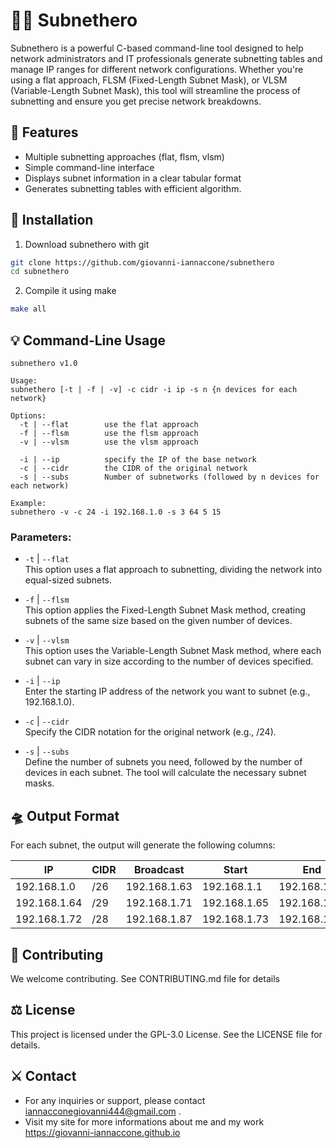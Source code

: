 # 🦸‍♂️ Subnethero

Subnethero is a powerful C-based command-line tool designed to help network administrators and IT professionals generate subnetting tables and manage IP ranges for different network configurations. Whether you're using a flat approach, FLSM (Fixed-Length Subnet Mask), or VLSM (Variable-Length Subnet Mask), this tool will streamline the process of subnetting and ensure you get precise network breakdowns.

## 🧮 Features
- Multiple subnetting approaches (flat, flsm, vlsm)
- Simple command-line interface
- Displays subnet information in a clear tabular format
- Generates subnetting tables with efficient algorithm.

## 📡 Installation
1. Download subnethero with git
```sh
git clone https://github.com/giovanni-iannaccone/subnethero
cd subnethero
```

2. Compile it using make
```sh
make all
```

## 💡 Command-Line Usage

```
subnethero v1.0

Usage:
subnethero [-t | -f | -v] -c cidr -i ip -s n {n devices for each network}

Options:
  -t | --flat        use the flat approach
  -f | --flsm        use the flsm approach
  -v | --vlsm        use the vlsm approach

  -i | --ip          specify the IP of the base network
  -c | --cidr        the CIDR of the original network
  -s | --subs        Number of subnetworks (followed by n devices for each network)

Example:
subnethero -v -c 24 -i 192.168.1.0 -s 3 64 5 15
```

### Parameters:

- `-t` | `--flat` <br/>
This option uses a flat approach to subnetting, dividing the network into equal-sized subnets.

- `-f` | `--flsm` <br/>
This option applies the Fixed-Length Subnet Mask method, creating subnets of the same size based on the given number of devices.

- `-v` | `--vlsm` <br/>
This option uses the Variable-Length Subnet Mask method, where each subnet can vary in size according to the number of devices specified.

- `-i` | `--ip` <br/>
Enter the starting IP address of the network you want to subnet (e.g., 192.168.1.0).

- `-c` | `--cidr` <br/>
Specify the CIDR notation for the original network (e.g., /24).

- `-s` | `--subs` <br/>
Define the number of subnets you need, followed by the number of devices in each subnet. The tool will calculate the necessary subnet masks.

## 🛸 Output Format

For each subnet, the output will generate the following columns:

| IP           |   CIDR  |	Broadcast   |   Start      |    End  	  | Free from	 |    to        |
|--------------|---------|--------------|--------------|--------------|--------------|--------------|
| 192.168.1.0  |   /26	 | 192.168.1.63	| 192.168.1.1  | 192.168.1.62 | 192.168.1.3	 | 192.168.1.62 |
| 192.168.1.64 |   /29	 | 192.168.1.71	| 192.168.1.65 | 192.168.1.70 |	192.168.1.66 | 192.168.1.69 |
| 192.168.1.72 |   /28	 | 192.168.1.87	| 192.168.1.73 | 192.168.1.86 |	192.168.1.74 | 192.168.1.85 |

## 🧩 Contributing
We welcome contributing. See CONTRIBUTING.md file for details

## ⚖️ License
This project is licensed under the GPL-3.0 License. See the LICENSE file for details.

## ⚔️ Contact
- For any inquiries or support, please contact <a href="mailto:iannacconegiovanni444@gmail.com"> iannacconegiovanni444@gmail.com </a>.
- Visit my site for more informations about me and my work <a href="https://giovanni-iannaccone.gith
ub.io" target=”_blank” rel="noopener noreferrer"> https://giovanni-iannaccone.github.io </a>